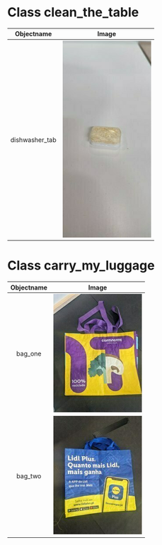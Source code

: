 # Class clean_the_table

| Objectname               |  Image                   |
:-------------------------:|:-------------------------:
| dishwasher_tab  |  ![](test_objects/clean_the_table/dishwasher_tab.jpg) |


# Class carry_my_luggage

| Objectname               |  Image                   |
:-------------------------:|:-------------------------:
| bag_one  |  ![](test_objects/carry_my_luggage/bag_one.jpg) |
| bag_two  |  ![](test_objects/carry_my_luggage/bag_two.jpg) |


